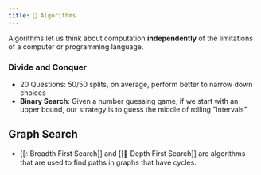 ```yaml
---
title: 🌲 Algorithms
---
```

Algorithms let us think about computation **independently** of the limitations of a computer or programming language.
### Divide and Conquer

- 20 Questions: 50/50 splits, on average, perform better to narrow down choices
- **Binary Search**: Given a number guessing game, if we start with an upper bound, our strategy is to guess the middle of rolling "intervals"
## Graph Search

- [[💧 Breadth First Search]] and [[🚟 Depth First Search]] are algorithms that are used to find paths in graphs that have cycles.
